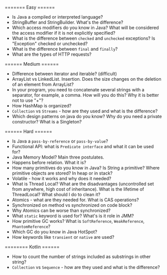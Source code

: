 ======= Easy ======
- Is Java a compiled or interpreted language?
- StringBuffer and StringBuilder. What's the difference?
- Which access modifiers do you know in Java? What will be considered the access modifier if it is not explicitly specified?
- What is the difference between `checked` and `unchecked` exceptions? Is "Exception" checked or unchecked?
- What is the difference between `final` and `finally`?
- What are the types of HTTP requests?

====== Medium ======
- Difference between iterator and iterable? (difficult)
- ArrayList vs LinkedList. Insertion. Does the size changes on the deletion of an element from ArrayList?
- In your program, you need to concatenate several strings with a separator, for example, a comma. How will you do this? Why it is better not to use "+"?
- How HashMap is organized?
- `Collection` vs `Streams` - how are they used and what is the difference?
- Which design patterns on java do you know? Why do you need a private constructor? What is a Singleton?

====== Hard ======
- Is Java a `pass-by-reference` or `pass-by-value`?
- Functional API: what is `Predicate interface` and what it can be used for?
- Java Memory Model? Main three postulates.
- Happens before relation. What it is?
- How many primitives do you know in Java? Is String a primitive? Where primitive objects are stored? In heap or in stack?
- Volatile - how it works and why does it needed?
- What is Thread Local? What are the disadvantages (uncontrolled set from anywhere, high cost of inheritance). What is the lifetime of ThreadLocal? What should I do to clean it?
- Atomics - what are they needed for. What is CAS operations? 
- Synchronized on method vs synchronized on code block?
- Why Atomics can be worse than synchronized?
- What `static` keyword is used for? What's is it role in JMM?
- How primitive GC works? What is `SoftReference`, `WeakReference`, `PhantomReference`?
- Which GC do you know in Java HotSpot?
- How keywords like `transient` or `native` are used?

======== Kotlin ======
- How to count the number of strings included as substrings in other string?
- `Collection` vs `Sequence` - how are they used and what is the difference?


